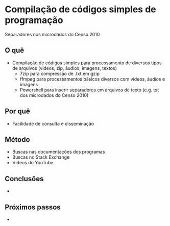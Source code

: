 # Compilação de códigos simples de programação
Separadores nos microdados do Censo 2010
## O quê
 - Compilação de códigos simples para processamento de diversos tipos de arquivos (videos, zip, áudios, imagens, textos)
    - 7zip para compressão de .txt em gzip
    - ffmpeg para processamentos básicos diversos com vídeos, áudios e imagens
    - Powershell para inserir separadores em arquivos de texto (e.g. txt dos microdados do Censo 2010)

## Por quê
 - Facilidade de consulta e disseminação

## Método
 - Buscas nas documentações dos programas
 - Buscas no Stack Exchange
 - Videos do YouTube

## Conclusões
 - 

## Próximos passos
 - 
